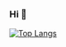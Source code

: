 ### Hi 👋

[![Top Langs](https://github-readme-stats.vercel.app/api/top-langs/?username=lsparlin&hide=vim%20script&layout=compact)](https://github.com/anuraghazra/github-readme-stats)


<!--
**lsparlin/lsparlin** is a ✨ _special_ ✨ repository because its `README.md` (this file) appears on your GitHub profile.

Here are some ideas to get you started:


- 🌱 I’m currently learning ...
- 👯 I’m looking to collaborate on ...
- 🤔 I’m looking for help with ...
- 💬 Ask me about ...
- 📫 How to reach me: ...
- 😄 Pronouns: ...
- ⚡ Fun fact: ...
-->
